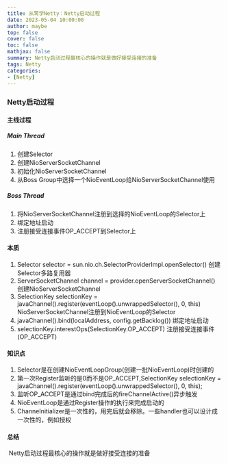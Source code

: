 ```yaml
---
title: 从零学Netty：Netty启动过程
date: 2023-05-04 10:00:00
author: maybe
top: false
cover: false
toc: false
mathjax: false
summary: Netty启动过程最核心的操作就是做好接受连接的准备
tags: Netty
categories:
- [Netty]
---
```


### Netty启动过程

#### 主线过程

##### Main Thread

1. 创建Selector	
2. 创建NioServerSocketChannel
3. 初始化NioServerSocketChannel
4. 从Boss Group中选择一个NioEventLoop给NioServerSocketChannel使用

##### Boss Thread

1. 将NioServerSocketChannel注册到选择的NioEventLoop的Selector上
2. 绑定地址启动
3. 注册接受连接事件OP_ACCEPT到Selector上

#### 本质

1. Selector selector = sun.nio.ch.SelectorProviderImpl.openSelector() 创建Selector多路复用器
2. ServerSocketChannel channel = provider.openServerSocketChannel() 创建NioServerSocketChannel
3. SelectionKey selectionKey = javaChannel().register(eventLoop().unwrappedSelector(), 0, this) NioServerSocketChannel注册到NioEventLoop的Selector
4. javaChannel().bind(localAddress, config.getBacklog()) 绑定地址启动
5. selectionKey.interestOps(SelectionKey.OP_ACCEPT) 注册接受连接事件(OP_ACCEPT)

#### 知识点

1. Selector是在创建NioEventLoopGroup(创建一批NioEventLoop)时创建的
2. 第一次Register监听的是0而不是OP_ACCEPT,SelectionKey selectionKey = javaChannel().register(eventLoop().unwrappedSelector(), 0, this);
3. 监听OP_ACCEPT是通过bind完成后的fireChannelActive()异步触发
4. NioEventLoop是通过Register操作的执行来完成启动的
5. ChanneInitializer是一次性的，用完后就会移除。一些handler也可以设计成一次性的，例如授权

#### 总结

​	Netty启动过程最核心的操作就是做好接受连接的准备



